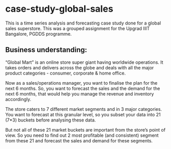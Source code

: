 # case-study-global-sales
This is a time series analysis and forecasting case study done for a global sales superstore. This was a grouped assignment for the Upgrad IIIT Bangalore, PGDDS programme.

## Business understanding:

“Global Mart” is an online store super giant having worldwide operations. It takes orders and delivers across the globe and deals with all the major product categories - consumer, corporate & home office.

Now as a sales/operations manager, you want to finalise the plan for the next 6 months.  So, you want to forecast the sales and the demand for the next 6 months, that would help you manage the revenue and inventory accordingly.

The store caters to 7 different market segments and in 3 major categories. You want to forecast at this granular level, so you subset your data into 21 (7*3) buckets before analysing these data.

But not all of these 21 market buckets are important from the store’s point of view. So you need to find out 2 most profitable (and consistent) segment from these 21 and forecast the sales and demand for these segments.
